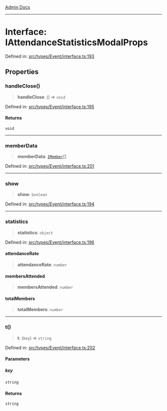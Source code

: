[Admin Docs](/)

***

# Interface: IAttendanceStatisticsModalProps

Defined in: [src/types/Event/interface.ts:193](https://github.com/PalisadoesFoundation/talawa-admin/blob/main/src/types/Event/interface.ts#L193)

## Properties

### handleClose()

> **handleClose**: () => `void`

Defined in: [src/types/Event/interface.ts:195](https://github.com/PalisadoesFoundation/talawa-admin/blob/main/src/types/Event/interface.ts#L195)

#### Returns

`void`

***

### memberData

> **memberData**: [`IMember`](IMember.md)[]

Defined in: [src/types/Event/interface.ts:201](https://github.com/PalisadoesFoundation/talawa-admin/blob/main/src/types/Event/interface.ts#L201)

***

### show

> **show**: `boolean`

Defined in: [src/types/Event/interface.ts:194](https://github.com/PalisadoesFoundation/talawa-admin/blob/main/src/types/Event/interface.ts#L194)

***

### statistics

> **statistics**: `object`

Defined in: [src/types/Event/interface.ts:196](https://github.com/PalisadoesFoundation/talawa-admin/blob/main/src/types/Event/interface.ts#L196)

#### attendanceRate

> **attendanceRate**: `number`

#### membersAttended

> **membersAttended**: `number`

#### totalMembers

> **totalMembers**: `number`

***

### t()

> **t**: (`key`) => `string`

Defined in: [src/types/Event/interface.ts:202](https://github.com/PalisadoesFoundation/talawa-admin/blob/main/src/types/Event/interface.ts#L202)

#### Parameters

##### key

`string`

#### Returns

`string`

